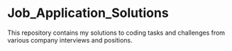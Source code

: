 # Job_Application_Solutions
This repository contains my solutions to coding tasks and challenges from various company interviews and positions.

